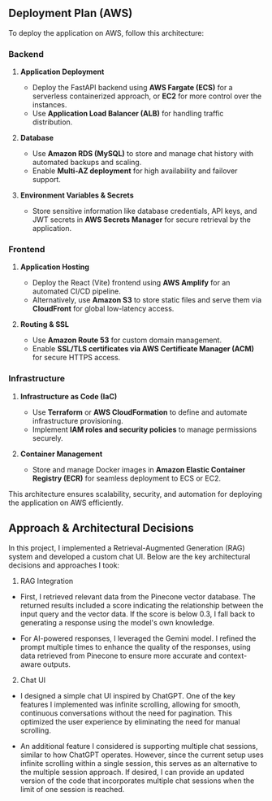 ## Deployment Plan (AWS)

To deploy the application on AWS, follow this architecture:

### Backend

1. **Application Deployment**

   - Deploy the FastAPI backend using **AWS Fargate (ECS)** for a serverless containerized approach, or **EC2** for more control over the instances.
   - Use **Application Load Balancer (ALB)** for handling traffic distribution.

2. **Database**

   - Use **Amazon RDS (MySQL)** to store and manage chat history with automated backups and scaling.
   - Enable **Multi-AZ deployment** for high availability and failover support.

3. **Environment Variables & Secrets**
   - Store sensitive information like database credentials, API keys, and JWT secrets in **AWS Secrets Manager** for secure retrieval by the application.

### Frontend

1. **Application Hosting**

   - Deploy the React (Vite) frontend using **AWS Amplify** for an automated CI/CD pipeline.
   - Alternatively, use **Amazon S3** to store static files and serve them via **CloudFront** for global low-latency access.

2. **Routing & SSL**
   - Use **Amazon Route 53** for custom domain management.
   - Enable **SSL/TLS certificates via AWS Certificate Manager (ACM)** for secure HTTPS access.

### Infrastructure

1. **Infrastructure as Code (IaC)**

   - Use **Terraform** or **AWS CloudFormation** to define and automate infrastructure provisioning.
   - Implement **IAM roles and security policies** to manage permissions securely.

2. **Container Management**
   - Store and manage Docker images in **Amazon Elastic Container Registry (ECR)** for seamless deployment to ECS or EC2.

This architecture ensures scalability, security, and automation for deploying the application on AWS efficiently.

## Approach & Architectural Decisions

In this project, I implemented a Retrieval-Augmented Generation (RAG) system and developed a custom chat UI. Below are the key architectural decisions and approaches I took:

1. RAG Integration

- First, I retrieved relevant data from the Pinecone vector database. The returned results included a score indicating the relationship between the input query and the vector data. If the score is below 0.3, I fall back to generating a response using the model's own knowledge.

- For AI-powered responses, I leveraged the Gemini model. I refined the prompt multiple times to enhance the quality of the responses, using data retrieved from Pinecone to ensure more accurate and context-aware outputs.

2. Chat UI

- I designed a simple chat UI inspired by ChatGPT. One of the key features I implemented was infinite scrolling, allowing for smooth, continuous conversations without the need for pagination. This optimized the user experience by eliminating the need for manual scrolling.

- An additional feature I considered is supporting multiple chat sessions, similar to how ChatGPT operates. However, since the current setup uses infinite scrolling within a single session, this serves as an alternative to the multiple session approach. If desired, I can provide an updated version of the code that incorporates multiple chat sessions when the limit of one session is reached.
